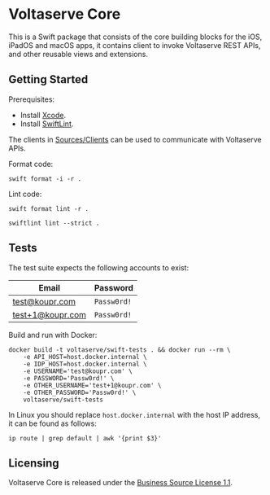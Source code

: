 # Voltaserve Core

This is a Swift package that consists of the core building blocks for the iOS, iPadOS and macOS apps, it contains client to invoke Voltaserve REST APIs, and other reusable views and extensions.

## Getting Started

Prerequisites:

- Install [Xcode](https://developer.apple.com/xcode/).
- Install [SwiftLint](https://github.com/realm/SwiftLint).

The clients in [Sources/Clients](./Sources/Clients) can be used to communicate with Voltaserve APIs.

Format code:

```shell
swift format -i -r .
```

Lint code:

```shell
swift format lint -r .
```

```shell
swiftlint lint --strict .
```

## Tests

The test suite expects the following accounts to exist:

| Email            | Password    |
| ---------------- | ----------- |
| test@koupr.com   | `Passw0rd!` |
| test+1@koupr.com | `Passw0rd!` |

Build and run with Docker:

```shell
docker build -t voltaserve/swift-tests . && docker run --rm \
    -e API_HOST=host.docker.internal \
    -e IDP_HOST=host.docker.internal \
    -e USERNAME='test@koupr.com' \
    -e PASSWORD='Passw0rd!' \
    -e OTHER_USERNAME='test+1@koupr.com' \
    -e OTHER_PASSWORD='Passw0rd!' \
    voltaserve/swift-tests
```

In Linux you should replace `host.docker.internal` with the host IP address, it can be found as follows:

```shell
ip route | grep default | awk '{print $3}'
```

## Licensing

Voltaserve Core is released under the [Business Source License 1.1](LICENSE).
